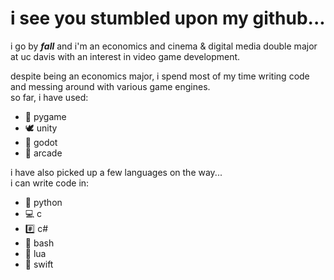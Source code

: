 
# i see you stumbled upon my github...

i go by ***fall*** and i'm an economics and cinema & digital media double major at uc davis with an interest in video game development.  

despite being an economics major, i spend most of my time writing code and messing around with various game engines.   
so far, i have used:
- 🐍 pygame
- 🕊 unity
- 🤖 godot
- 👾 arcade

i have also picked up a few languages on the way...  
i can write code in:
- 🐍 python
- 💻 c
- #️⃣ c#
- 🤯 bash
- 🌙 lua
- 🐥 swift

